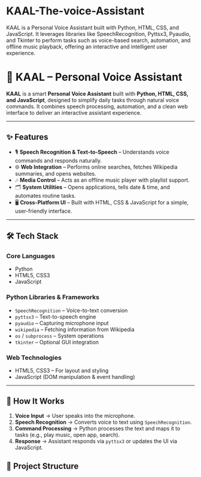 # KAAL-The-voice-Assistant
KAAL is a Personal Voice Assistant built with Python, HTML, CSS, and JavaScript. It leverages libraries like SpeechRecognition, Pyttsx3, Pyaudio, and Tkinter to perform tasks such as voice-based search, automation, and offline music playback, offering an interactive and intelligent user experience.
# 🧠 KAAL – Personal Voice Assistant  

**KAAL** is a smart **Personal Voice Assistant** built with **Python, HTML, CSS, and JavaScript**, designed to simplify daily tasks through natural voice commands. It combines speech processing, automation, and a clean web interface to deliver an interactive assistant experience.  

---

## ✨ Features
- 🎙️ **Speech Recognition & Text-to-Speech** – Understands voice commands and responds naturally.  
- 🌐 **Web Integration** – Performs online searches, fetches Wikipedia summaries, and opens websites.  
- 🎶 **Media Control** – Acts as an offline music player with playlist support.  
- 🗂️ **System Utilities** – Opens applications, tells date & time, and automates routine tasks.  
- 🖥️ **Cross-Platform UI** – Built with HTML, CSS & JavaScript for a simple, user-friendly interface.  

---

## 🛠️ Tech Stack

### **Core Languages**
- Python  
- HTML5, CSS3  
- JavaScript  

### **Python Libraries & Frameworks**
- `SpeechRecognition` – Voice-to-text conversion  
- `pyttsx3` – Text-to-speech engine  
- `pyaudio` – Capturing microphone input  
- `wikipedia` – Fetching information from Wikipedia  
- `os` / `subprocess` – System operations  
- `tkinter` – Optional GUI integration  

### **Web Technologies**
- HTML5, CSS3 – For layout and styling  
- JavaScript (DOM manipulation & event handling)  

---

## 🚀 How It Works
1. **Voice Input** → User speaks into the microphone.  
2. **Speech Recognition** → Converts voice to text using `SpeechRecognition`.  
3. **Command Processing** → Python processes the text and maps it to tasks (e.g., play music, open app, search).  
4. **Response** → Assistant responds via `pyttsx3` or updates the UI via JavaScript.  

## 📂 Project Structure
